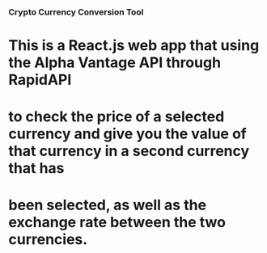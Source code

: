 ### Crypto Currency Conversion Tool

# This is a React.js web app that using the Alpha Vantage API through RapidAPI

# to check the price of a selected currency and give you the value of that currency in a second currency that has

# been selected, as well as the exchange rate between the two currencies.
